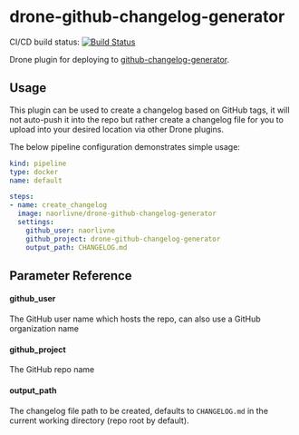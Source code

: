# drone-github-changelog-generator

CI/CD build status: [![Build Status](https://cloud.drone.io/api/badges/naorlivne/drone-github-changelog-generator/status.svg)](https://cloud.drone.io/naorlivne/drone-github-changelog-generator)

Drone plugin for deploying to [github-changelog-generator](https://github.com/github-changelog-generator/github-changelog-generator).

## Usage

This plugin can be used to create a changelog based on GitHub tags, it will not auto-push it into the repo but rather create a changelog file for you to upload into your desired location via other Drone plugins.

The below pipeline configuration demonstrates simple usage:

```yaml
kind: pipeline
type: docker
name: default

steps:
- name: create_changelog
  image: naorlivne/drone-github-changelog-generator
  settings:
    github_user: naorlivne
    github_project: drone-github-changelog-generator
    output_path: CHANGELOG.md
```

## Parameter Reference

#### github_user

The GitHub user name which hosts the repo, can also use a GitHub organization name

#### github_project

The GitHub repo name

#### output_path

The changelog file path to be created, defaults to `CHANGELOG.md` in the current working directory (repo root by default).
